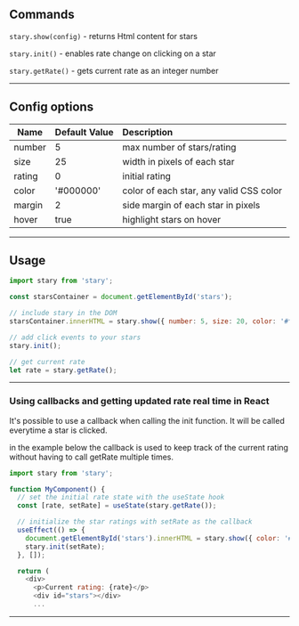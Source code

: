 ## Commands

`stary.show(config)` - returns Html content for stars

`stary.init()` - enables rate change on clicking on a star

`stary.getRate()` -  gets current rate as an integer number

-----

## Config options

| Name   | Default Value             | Description                |
|--------|:--------------------------|:---------------------------|
| number |                 5         | max number of stars/rating |
| size   |                 25        | width in pixels of each star |
| rating |                 0         | initial rating |
| color  |                 '#000000' | color of each star, any valid CSS color  |
| margin |                 2         | side margin of each star in pixels |
| hover  |                 true      | highlight stars on hover |

-----

## Usage

```javascript
import stary from 'stary';

const starsContainer = document.getElementById('stars');

// include stary in the DOM
starsContainer.innerHTML = stary.show({ number: 5, size: 20, color: '#ffc600' });

// add click events to your stars
stary.init();

// get current rate
let rate = stary.getRate();
```

-----

### Using callbacks and getting updated rate real time in React

It's possible to use a callback when calling the init function.
It will be called everytime a star is clicked.

in the example below the callback is used to keep track of the current rating without having to call getRate multiple times.

```javascript
import stary from 'stary';

function MyComponent() {
  // set the initial rate state with the useState hook
  const [rate, setRate] = useState(stary.getRate());

  // initialize the star ratings with setRate as the callback
  useEffect(() => {
    document.getElementById('stars').innerHTML = stary.show({ color: '#ffc600' });
    stary.init(setRate);
  }, []);

  return (
    <div>    
      <p>Current rating: {rate}</p>
      <div id="stars"></div>
      ...
```

-----